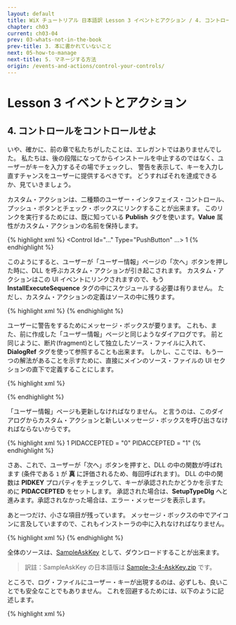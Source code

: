 ```yaml
---
layout: default
title: WiX チュートリアル 日本語訳 Lesson 3 イベントとアクション / 4. コントロールをコントロールせよ
chapter: ch03
current: ch03-04
prev: 03-whats-not-in-the-book
prev-title: 3. 本に書かれていないこと
next: 05-how-to-manage
next-title: 5. マネージする方法
origin: /events-and-actions/control-your-controls/
---
```

# Lesson 3 イベントとアクション

## 4. コントロールをコントロールせよ

いや、確かに、前の章で私たちがしたことは、エレガントではありませんでした。
私たちは、後の段階になってからインストールを中止するのではなく、ユーザーがキーを入力するその場でチェックし、
警告を表示して、キーを入力し直すチャンスをユーザーに提供するべきです。
どうすればそれを達成できるか、見ていきましょう。

カスタム・アクションは、二種類のユーザー・インタフェイス・コントロール、プッシュ・ボタンとチェック・ボックスにリンクすることが出来ます。
このリンクを実行するためには、既に知っている **Publish** タグを使います。**Value** 属性がカスタム・アクションの名前を保持します。

{% highlight xml %}
<Control Id="..." Type="PushButton" ...>
  <Publish Event="DoAction" Value="CheckingPID">1</Publish>
</Control>
{% endhighlight %}

このようにすると、ユーザーが「ユーザー情報」ページの「次へ」ボタンを押した時に、DLL を呼ぶカスタム・アクションが引き起こされます。
カスタム・アクションはこの UI イベントにリンクされますので、もう **InstallExecuteSequence** タグの中にスケジュールする必要は有りません。
ただし、カスタム・アクションの定義はソースの中に残ります。

{% highlight xml %}
<CustomAction Id='CheckingPID' BinaryKey='CheckPID'
    DllEntry='CheckPID' />
{% endhighlight %}

ユーザーに警告をするためにメッセージ・ボックスが要ります。
これも、また、前に作成した「ユーザー情報」ページと同じようなダイアログです。
前と同じように、断片(fragment)として独立したソース・ファイルに入れて、**DialogRef** タグを使って参照することも出来ます。
しかし、ここでは、もう一つの解法があることを示すために、直接にメインのソース・ファイルの UI セクションの直下で定義することにします。

{% highlight xml %}
<Dialog Id="InvalidPidDlg" Width="260" Height="85"
    Title="[ProductName] [Setup]" NoMinimize="yes">
  <Control Id="Icon" Type="Icon"
      X="15" Y="15" Width="24" Height="24"
      ToolTip="Information icon" FixedSize="yes" IconSize="32"
      Text="Exclam.ico" />
  <Control Id="Return" Type="PushButton"
      X="100" Y="57" Width="56" Height="17"
      Default="yes" Cancel="yes" Text="&amp;Return">
    <Publish Event="EndDialog" Value="Return">1</Publish>
  </Control>
  <Control Id="Text" Type="Text"
      X="48" Y="15" Width="194" Height="30" TabSkip="no">
    <Text>
      入力されたユーザー・キーは無効です。
      インストール CD のケースのラベルに印刷されているキーを入力してください。
    </Text>
  </Control>
</Dialog>
{% endhighlight %}

「ユーザー情報」ページも更新しなければなりません。
と言うのは、このダイアログからカスタム・アクションと新しいメッセージ・ボックスを呼び出さなければならないからです。

{% highlight xml %}
<Control Id="Next" Type="PushButton"
    X="236" Y="243" Width="56" Height="17"
    Default="yes" Text="[ButtonText_Next]">
  <Publish Event="DoAction" Value="CheckingPID">1</Publish>
  <Publish Event="SpawnDialog"
      Value="InvalidPidDlg">PIDACCEPTED = "0"</Publish>
  <Publish Event="NewDialog"
      Value="SetupTypeDlg">PIDACCEPTED = "1"</Publish>
</Control>
{% endhighlight %}

さあ、これで、ユーザーが「次へ」ボタンを押すと、DLL の中の関数が呼ばれます
(条件である `1` が **真** に評価されるため、毎回呼ばれます)。
DLL の中の関数は **PIDKEY** プロパティをチェックして、キーが承認されたかどうかを示すために **PIDACCEPTED** をセットします。
承認された場合は、**SetupTypeDlg** へと進みます。承認されなかった場合は、エラー・メッセージを表示します。

あと一つだけ、小さな項目が残っています。
メッセージ・ボックスの中でアイコンに言及していますので、これもインストーラの中に入れなければなりません。

{% highlight xml %}
  <Binary Id="Exclam.ico" SourceFile="Exclam.ico" />
{% endhighlight %}

全体のソースは、[SampleAskKey](https://www.firegiant.com/system/files/samples/SampleAskKey.zip) として、ダウンロードすることが出来ます。

> 訳註：SampleAskKey の日本語版は [Sample-3-4-AskKey.zip](/samples/Sample-3-4-AskKey.zip) です。

ところで、ログ・ファイルにユーザー・キーが出現するのは、必ずしも、良いことでも安全なことでもありません。
これを回避するためには、以下のように記述します。

{% highlight xml %}
<Property Id="PIDKEY" Hidden='yes' />
{% endhighlight %}
